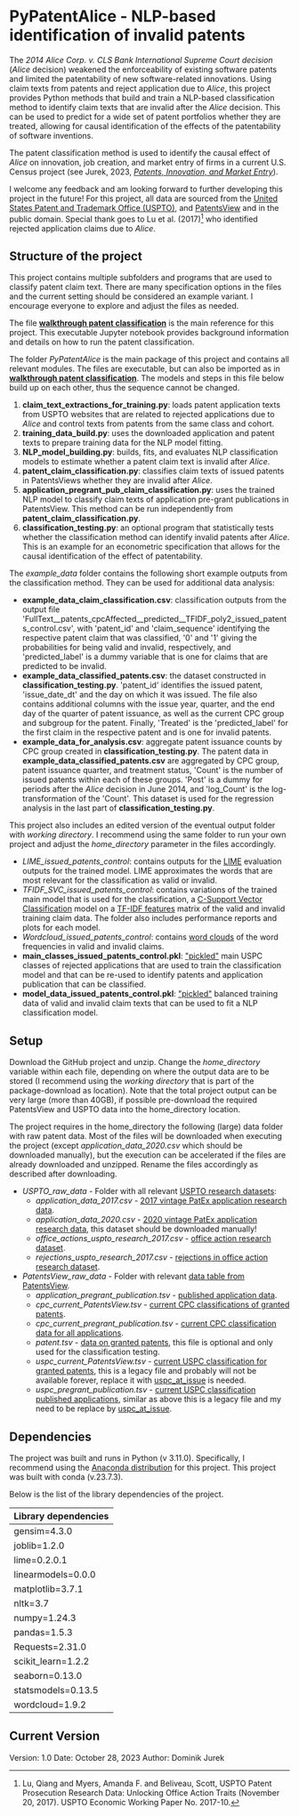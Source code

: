 # PyPatentAlice - NLP-based identification of invalid patents
The *2014 Alice Corp. v. CLS Bank International Supreme Court decision* (*Alice* decision) weakened the enforceability of existing software patents and limited the patentability of new software-related innovations.  Using claim texts from patents and reject application due to *Alice*, this project provides Python methods that build and train a NLP-based classification method to identify claim texts that are invalid after the *Alice* decision.  This can be used to predict for a wide set of patent portfolios whether they are treated, allowing for causal identification of the effects of the patentability of software inventions.

The patent classification method is used to identify the causal effect of *Alice* on innovation, job creation, and market entry of firms in a current U.S. Census project (see Jurek, 2023, [*Patents, Innovation, and Market Entry*](https://www.census.gov/library/working-papers/2023/adrm/CES-WP-23-45.html)).  

I welcome any feedback and am looking forward to further developing this project in the future!  For this project, all data are sourced from the [United States Patent and Trademark Office (USPTO)](www.uspto.gov), and [PatentsView](https://patentsview.org/download/data-download-tables) and in the public domain.  Special thank goes to Lu et al. (2017)[^2] who identified rejected application claims due to *Alice*.   


## Structure of the project
This project contains multiple subfolders and programs that are used to classify patent claim text.  There are many specification options in the files and the current setting should be considered an example variant.  I encourage everyone to explore and adjust the files as needed.  

The file [**walkthrough patent classification**](https://github.com/Fresearch99/patent_classification_project/blob/main/walkthrough%20patent%20classification.ipynb)  is the main reference for this project.  This executable Jupyter notebook provides background information and details on how to run the patent classification.    

The folder *PyPatentAlice* is the main package of this project and contains all relevant modules.  The files are executable, but can also be imported as in [**walkthrough patent classification**](https://github.com/Fresearch99/patent_classification_project/blob/main/walkthrough%20patent%20classification.ipynb).  The models and steps in this file below build up on each other, thus the sequence cannot be changed.
1. **claim_text_extractions_for_training.py**: loads patent application texts from USPTO websites that are related to rejected applications due to *Alice* and control texts from patents from the same class and cohort.  
2. **training_data_build.py**: uses the downloaded application and patent texts to prepare training data for the NLP model fitting.
3. **NLP_model_building.py**: builds, fits, and evaluates NLP classification models to estimate whether a patent claim text is invalid after *Alice*.
4. **patent_claim_classification.py**: classifies claim texts of issued patents in PatentsViews whether they are invalid after *Alice*.
5. **application_pregrant_pub_claim_classification.py**: uses the trained NLP model to classify claim texts of application pre-grant publications in PatentsView.  This method can be run independently from **patent_claim_classification.py**.
6. **classification_testing.py**: an optional program that statistically tests whether the classification method can identify invalid patents after *Alice*.  This is an example for an econometric specification that allows for the causal identification of the effect of patentability.

The *example_data* folder contains the following short example outputs from the classification method.  They can be used for additional data analysis:
- **example_data_claim_classification.csv**: classification outputs from the output file 'FullText__patents_cpcAffected__predicted__TFIDF_poly2_issued_patents_control.csv', with 'patent_id' and 'claim_sequence' identifying the respective patent claim that was classified, '0' and '1' giving the probabilities for being valid and invalid, respectively, and 'predicted_label' is a dummy variable that is one for claims that are predicted to be invalid.
- **example_data_classified_patents.csv**: the dataset constructed in **classification_testing.py**.  'patent_id' identifies the issued patent, 'issue_date_dt' and the day on which it was issued.  The file also contains additional columns with the issue year, quarter, and the end day of the quarter of patent issuance, as well as the current CPC group and subgroup for the patent.  Finally, 'Treated' is the 'predicted_label' for the first claim in the respective patent and is one for invalid patents.
- **example_data_for_analysis.csv**: aggregate patent issuance counts by CPC group created in **classification_testing.py**.  The patent data in **example_data_classified_patents.csv** are aggregated by CPC group, patent issuance quarter, and treatment status, 'Count' is the number of issued patents within each of these groups.  'Post' is a dummy for periods after the *Alice* decision in June 2014, and 'log_Count' is the log-transformation of the 'Count'.  This dataset is used for the regression analysis in the last part of **classification_testing.py**.

This project also includes an edited version of the eventual output folder with *working directory*.  I recommend using the same folder to run your own project and adjust the *home_directory* parameter in the files accordingly. 
- *LIME_issued_patents_control*: contains outputs for the [LIME](https://github.com/marcotcr/lime) evaluation outputs for the trained model.  LIME approximates the words that are most relevant for the classification as valid or invalid.
- *TFIDF_SVC_issued_patents_control*: contains variations of the trained main model that is used for the classification, a [C-Support Vector Classification](https://scikit-learn.org/stable/modules/generated/sklearn.svm.SVC.html) model on a [TF-IDF features](https://scikit-learn.org/stable/modules/generated/sklearn.feature_extraction.text.TfidfVectorizer.html) matrix of the valid and invalid training claim data.  The folder also includes performance reports and plots for each model.
- *Wordcloud_issued_patents_control*: contains [word clouds](https://github.com/amueller/word_cloud) of the word frequencies in valid and invalid claims.
- **main_classes_issued_patents_control.pkl**: ["pickled"](https://docs.python.org/3/library/pickle.html) main USPC classes of rejected applications that are used to train the classification model and that can be re-used to identify patents and application publication that can be classified.
- **model_data_issued_patents_control.pkl**: ["pickled"](https://docs.python.org/3/library/pickle.html) balanced training data of valid and invalid claim texts that can be used to fit a NLP classification model.  


[^1]: 573 U.S. 208 (2014).
[^2]: Lu, Qiang and Myers, Amanda F. and Beliveau, Scott, USPTO Patent Prosecution Research Data: Unlocking Office Action Traits (November 20, 2017). USPTO Economic Working Paper No. 2017-10.

## Setup
Download the GitHub project and unzip.  Change the *home_directory* variable within each file, depending on where the output data are to be stored (I recommend using the *working directory* that is part of the package-download as location).  Note that the total project output can be very large (more than 40GB), if possible pre-download the required PatentsView and USPTO data into the home_directory location.

The project requires in the home_directory the following (large) data folder with raw patent data.  Most of the files will be downloaded when executing the project (except *application_data_2020.csv* which should be downloaded manually), but the execution can be accelerated if the files are already downloaded and unzipped.  Rename the files accordingly as described after downloading.

- *USPTO_raw_data* - Folder with all relevant [USPTO research datasets](https://www.uspto.gov/ip-policy/economic-research/research-datasets):
  - *application_data_2017.csv* - [2017 vintage PatEx application research data](https://bulkdata.uspto.gov/data/patent/pair/economics/2017/application_data.csv.zip).
  - *application_data_2020.csv* - [2020 vintage PatEx application research data](https://bulkdata.uspto.gov/data/patent/pair/economics/2020/application_data.csv.zip), this dataset should be downloaded manually!
  - *office_actions_uspto_research_2017.csv* - [office action research dataset](https://bulkdata.uspto.gov/data/patent/office/actions/bigdata/2017/office_actions.csv.zip).
  - *rejections_uspto_research_2017.csv* - [rejections in office action research dataset](https://bulkdata.uspto.gov/data/patent/office/actions/bigdata/2017/rejections.csv.zip).
- *PatentsView_raw_data* - Folder with relevant [data table from PatentsView](https://patentsview.org/download/data-download-tables).
  - *application_pregrant_publication.tsv* - [published application data](https://s3.amazonaws.com/data.patentsview.org/pregrant_publications/pg_published_application.tsv.zip).
  - *cpc_current_PatentsView.tsv* - [current CPC classifications of granted patents](https://s3.amazonaws.com/data.patentsview.org/download/g_cpc_current.tsv.zip).
  - *cpc_current_pregrant_publication.tsv* - [current CPC classification data for all applications](https://s3.amazonaws.com/data.patentsview.org/pregrant_publications/pg_cpc_at_issue.tsv.zip).
  - *patent.tsv* - [data on granted patents](https://s3.amazonaws.com/data.patentsview.org/download/g_patent.tsv.zip), this file is optional and only used for the classification testing.
  - *uspc_current_PatentsView.tsv* - [current USPC classification for granted patents](https://s3.amazonaws.com/data.patentsview.org/download/uspc_current.tsv.zip), this is a legacy file and probably will not be available forever, replace it with [uspc_at_issue](https://s3.amazonaws.com/data.patentsview.org/download/g_uspc_at_issue.tsv.zip) is needed.
  - *uspc_pregrant_publication.tsv* - [current USPC classification published applications](https://s3.amazonaws.com/data.patentsview.org/pregrant_publications/pg_uspc_at_issue.tsv.zip), similar as above this is a legacy file and my need to be replace by [uspc_at_issue](https://s3.amazonaws.com/data.patentsview.org/pregrant_publications/pg_uspc_at_issue.tsv.zip).


## Dependencies
The project was built and runs in Python (v 3.11.0).  Specifically, I recommend using the [Anaconda distribution](https://www.anaconda.com/download) for this project.  This project was built with conda (v.23.7.3).

Below is the list of the library dependencies of the project.

| Library dependencies|
|---------------------|
|gensim=4.3.0         |
|joblib=1.2.0         |
|lime=0.2.0.1         |
|linearmodels=0.0.0   |
|matplotlib=3.7.1     |
|nltk=3.7             |
|numpy=1.24.3         |
|pandas=1.5.3         |
|Requests=2.31.0      |
|scikit_learn=1.2.2   |
|seaborn=0.13.0       |
|statsmodels=0.13.5   |
|wordcloud=1.9.2      |

## Current Version
Version: 1.0
Date: October 28, 2023
Author: Dominik Jurek


